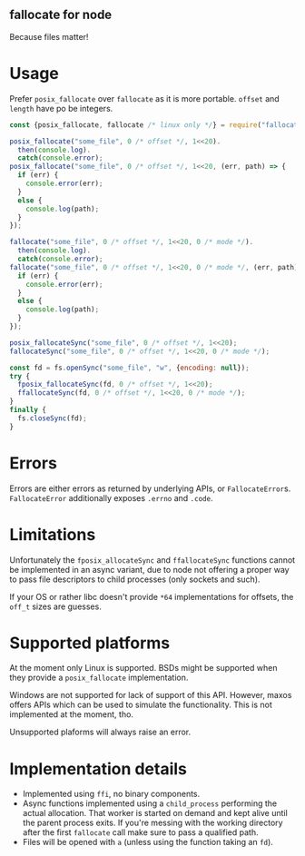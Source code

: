 fallocate for node
---

Because files matter!


Usage
===

Prefer `posix_fallocate` over `fallocate` as it is more portable.
`offset` and `length` have po be integers.

```js
const {posix_fallocate, fallocate /* linux only */} = require("fallocate");

posix_fallocate("some_file", 0 /* offset */, 1<<20).
  then(console.log).
  catch(console.error);
posix_fallocate("some_file", 0 /* offset */, 1<<20, (err, path) => {
  if (err) {
    console.error(err);
  }
  else {
    console.log(path);
  }
});

fallocate("some_file", 0 /* offset */, 1<<20, 0 /* mode */).
  then(console.log).
  catch(console.error);
fallocate("some_file", 0 /* offset */, 1<<20, 0 /* mode */, (err, path) => {
  if (err) {
    console.error(err);
  }
  else {
    console.log(path);
  }
});

posix_fallocateSync("some_file", 0 /* offset */, 1<<20);
fallocateSync("some_file", 0 /* offset */, 1<<20, 0 /* mode */);

const fd = fs.openSync("some_file", "w", {encoding: null});
try {
  fposix_fallocateSync(fd, 0 /* offset */, 1<<20);
  ffallocateSync(fd, 0 /* offset */, 1<<20, 0 /* mode */);
}
finally {
  fs.closeSync(fd);
}
```


Errors
===

Errors are either errors as returned by underlying APIs, or `FallocateError`s.
`FallocateError` additionally exposes `.errno` and `.code`.


Limitations
===

Unfortunately the `fposix_allocateSync` and `ffallocateSync` functions cannot
be implemented in an async variant, due to node not offering a proper way to
pass file descriptors to child processes (only sockets and such).

If your OS or rather libc doesn't provide `*64` implementations for offsets, the
`off_t` sizes are guesses.


Supported platforms
===

At the moment only Linux is supported. BSDs might be supported when they provide
a `posix_fallocate` implementation.

Windows are not supported for lack of support of this API. However, maxos offers
APIs which can be used to simulate the functionality. This is not implemented at
the moment, tho.

Unsupported plaforms will always raise an error.


Implementation details
===

- Implemented using `ffi`, no binary components.
- Async functions implemented using a `child_process` performing the actual
  allocation. That worker is started on demand and kept alive until the parent
  process exits.
  If you're messing with the working directory after the first `fallocate` call
  make sure to pass a qualified path.
- Files will be opened with `a` (unless using the function taking an `fd`).
